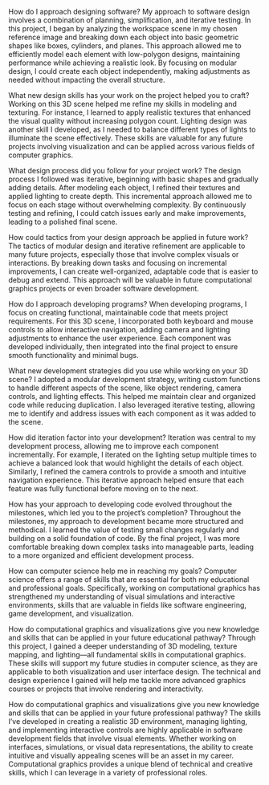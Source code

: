 How do I approach designing software?
My approach to software design involves a combination of planning, simplification, and iterative testing. In this project, I began by analyzing the workspace scene in my chosen reference image and breaking down each object into basic geometric shapes like boxes, cylinders, and planes. This approach allowed me to efficiently model each element with low-polygon designs, maintaining performance while achieving a realistic look. By focusing on modular design, I could create each object independently, making adjustments as needed without impacting the overall structure.

What new design skills has your work on the project helped you to craft?
Working on this 3D scene helped me refine my skills in modeling and texturing. For instance, I learned to apply realistic textures that enhanced the visual quality without increasing polygon count. Lighting design was another skill I developed, as I needed to balance different types of lights to illuminate the scene effectively. These skills are valuable for any future projects involving visualization and can be applied across various fields of computer graphics.

What design process did you follow for your project work?
The design process I followed was iterative, beginning with basic shapes and gradually adding details. After modeling each object, I refined their textures and applied lighting to create depth. This incremental approach allowed me to focus on each stage without overwhelming complexity. By continuously testing and refining, I could catch issues early and make improvements, leading to a polished final scene.

How could tactics from your design approach be applied in future work?
The tactics of modular design and iterative refinement are applicable to many future projects, especially those that involve complex visuals or interactions. By breaking down tasks and focusing on incremental improvements, I can create well-organized, adaptable code that is easier to debug and extend. This approach will be valuable in future computational graphics projects or even broader software development.

How do I approach developing programs?
When developing programs, I focus on creating functional, maintainable code that meets project requirements. For this 3D scene, I incorporated both keyboard and mouse controls to allow interactive navigation, adding camera and lighting adjustments to enhance the user experience. Each component was developed individually, then integrated into the final project to ensure smooth functionality and minimal bugs.

What new development strategies did you use while working on your 3D scene?
I adopted a modular development strategy, writing custom functions to handle different aspects of the scene, like object rendering, camera controls, and lighting effects. This helped me maintain clear and organized code while reducing duplication. I also leveraged iterative testing, allowing me to identify and address issues with each component as it was added to the scene.

How did iteration factor into your development?
Iteration was central to my development process, allowing me to improve each component incrementally. For example, I iterated on the lighting setup multiple times to achieve a balanced look that would highlight the details of each object. Similarly, I refined the camera controls to provide a smooth and intuitive navigation experience. This iterative approach helped ensure that each feature was fully functional before moving on to the next.

How has your approach to developing code evolved throughout the milestones, which led you to the project’s completion?
Throughout the milestones, my approach to development became more structured and methodical. I learned the value of testing small changes regularly and building on a solid foundation of code. By the final project, I was more comfortable breaking down complex tasks into manageable parts, leading to a more organized and efficient development process.

How can computer science help me in reaching my goals?
Computer science offers a range of skills that are essential for both my educational and professional goals. Specifically, working on computational graphics has strengthened my understanding of visual simulations and interactive environments, skills that are valuable in fields like software engineering, game development, and visualization.

How do computational graphics and visualizations give you new knowledge and skills that can be applied in your future educational pathway?
Through this project, I gained a deeper understanding of 3D modeling, texture mapping, and lighting—all fundamental skills in computational graphics. These skills will support my future studies in computer science, as they are applicable to both visualization and user interface design. The technical and design experience I gained will help me tackle more advanced graphics courses or projects that involve rendering and interactivity.

How do computational graphics and visualizations give you new knowledge and skills that can be applied in your future professional pathway?
The skills I’ve developed in creating a realistic 3D environment, managing lighting, and implementing interactive controls are highly applicable in software development fields that involve visual elements. Whether working on interfaces, simulations, or visual data representations, the ability to create intuitive and visually appealing scenes will be an asset in my career. Computational graphics provides a unique blend of technical and creative skills, which I can leverage in a variety of professional roles.
